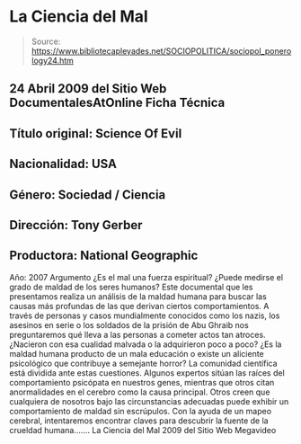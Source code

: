 # La Ciencia del Mal

> Source: https://www.bibliotecapleyades.net/SOCIOPOLITICA/sociopol_ponerology24.htm

24 Abril 2009
del Sitio Web
DocumentalesAtOnline
Ficha Técnica
-
Título original: Science Of Evil
-
Nacionalidad: USA
-
Género: Sociedad / Ciencia
-
Dirección: Tony Gerber
-
Productora: National Geographic
-
Año: 2007
Argumento
¿Es el mal una fuerza espiritual? ¿Puede medirse el grado de maldad de los
seres humanos?
Este documental que les presentamos realiza un análisis de la
maldad humana para buscar las causas más profundas de las que derivan
ciertos comportamientos. A través de personas y casos mundialmente conocidos
como los nazis, los asesinos en serie o los soldados de la prisión de Abu
Ghraib nos preguntaremos qué lleva a las personas a cometer actos tan
atroces.
¿Nacieron con esa cualidad malvada o la adquirieron poco a poco?
¿Es la maldad humana producto de un mala educación o existe un aliciente
psicológico que contribuye a semejante horror?
La comunidad científica está
dividida ante estas cuestiones. Algunos expertos sitúan las raíces del
comportamiento psicópata en nuestros genes, mientras que otros citan
anormalidades en el cerebro como la causa principal. Otros creen que
cualquiera de nosotros bajo las circunstancias adecuadas puede exhibir un
comportamiento de maldad sin escrúpulos.
Con la ayuda de un mapeo cerebral, intentaremos
encontrar claves para descubrir la fuente de la crueldad humana.......
La Ciencia del Mal
2009
del Sitio Web
Megavideo
